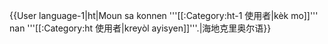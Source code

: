 {{User language-1|ht|Moun sa konnen '''[[:Category:ht-1 使用者|kèk mo]]''' nan '''[[:Category:ht 使用者|kreyòl ayisyen]]'''.|海地克里奥尔语}} <noinclude>
</noinclude>